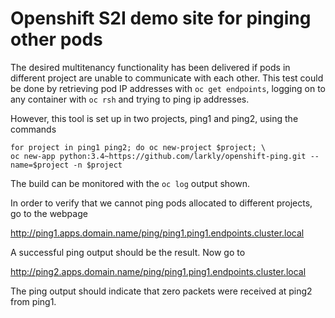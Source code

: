 # Openshift S2I demo site for pinging other pods

The desired multitenancy functionality has been delivered if pods in different project are unable to communicate with each other. This test could be done by retrieving pod IP addresses with `oc get endpoints`, logging on to any container with `oc rsh` and trying to ping ip addresses.

However, this tool is set up in two projects, ping1 and ping2, using the commands

```
for project in ping1 ping2; do oc new-project $project; \
oc new-app python:3.4~https://github.com/larkly/openshift-ping.git --name=$project -n $project
```

The build can be monitored with the `oc log` output shown.

In order to verify that we cannot ping pods allocated to different projects, go to the webpage

 http://ping1.apps.domain.name/ping/ping1.ping1.endpoints.cluster.local

A successful ping output should be the result. Now go to

 http://ping2.apps.domain.name/ping/ping1.ping1.endpoints.cluster.local

The ping output should indicate that zero packets were received at ping2 from ping1.

